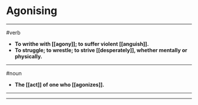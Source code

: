 # Agonising
---
#verb
- **To writhe with [[agony]]; to suffer violent [[anguish]].**
- **To struggle; to wrestle; to strive [[desperately]], whether mentally or physically.**
---
#noun
- **The [[act]] of one who [[agonizes]].**
---
---
